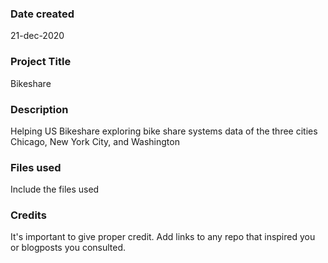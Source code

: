 ### Date created
21-dec-2020

### Project Title
Bikeshare

### Description
Helping US Bikeshare exploring bike share systems data of the three cities Chicago, New York City, and Washington

### Files used
Include the files used

### Credits
It's important to give proper credit. Add links to any repo that inspired you or blogposts you consulted.

